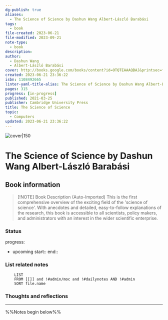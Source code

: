 ```yaml
---
dg-publish: true
aliases:
  - The Science of Science by Dashun Wang Albert-László Barabási
tags:
  - book
file-created: 2023-06-21
file-modified: 2023-09-21
note-type:
  - book
description: 
author:
  - Dashun Wang
  - Albert-László Barabási
cover: http://books.google.com/books/content?id=OTQTEAAAQBAJ&printsec=frontcover&img=1&zoom=1&edge=curl&source=gbs_api
created: 2023-06-21 23:36:22
isbn: 1108492665
linter-yaml-title-alias: The Science of Science by Dashun Wang Albert-László Barabási
pages: 315
progress: [in-progress]
published: 2021-03-25
publisher: Cambridge University Press
title: The Science of Science
topic:
  - Computers
updated: 2023-06-21 23:36:22
---
```


![cover|150](http://books.google.com/books/content?id=OTQTEAAAQBAJ&printsec=frontcover&img=1&zoom=1&edge=curl&source=gbs_api)

# The Science of Science by Dashun Wang Albert-László Barabási

## Book information

> [!NOTE] Book Description (Auto-Imported)
> This is the first comprehensive overview of the exciting field of the 'science of science'. With anecdotes and detailed, easy-to-follow explanations of the research, this book is accessible to all scientists, policy makers, and administrators with an interest in the wider scientific enterprise.

### Status

progress:
 - upcoming
start::
end::

### List related notes

```dataview
	LIST
	FROM [[]] and !#admin/moc and !#dailynotes AND !#admin
	SORT file.name
```

### Thoughts and reflections

---
%%Notes begin below%%

##
